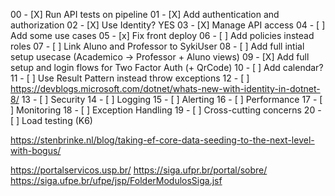 00 - [X] Run API tests on pipeline
01 - [X] Add authentication and authorization
02 - [X] Use Identity? YES
03 - [X] Manage API access
04 - [ ] Add some use cases
05 - [x] Fix front deploy
06 - [ ] Add policies instead roles
07 - [ ] Link Aluno and Professor to SykiUser
08 - [ ] Add full intial setup usecase (Academico -> Professor + Aluno views)
09 - [X] Add full setup and login flows for Two Factor Auth (+ QrCode)
10 - [ ] Add calendar?
11 - [ ] Use Result Pattern instead throw exceptions
12 - [ ] https://devblogs.microsoft.com/dotnet/whats-new-with-identity-in-dotnet-8/
13 - [ ] Security
14 - [ ] Logging
15 - [ ] Alerting
16 - [ ] Performance
17 - [ ] Monitoring
18 - [ ] Exception Handling
19 - [ ] Cross-cutting concerns
20 - [ ] Load testing (K6)

https://stenbrinke.nl/blog/taking-ef-core-data-seeding-to-the-next-level-with-bogus/

https://portalservicos.usp.br/
https://siga.ufpr.br/portal/sobre/
https://siga.ufpe.br/ufpe/jsp/FolderModulosSiga.jsf
